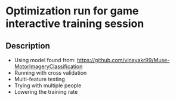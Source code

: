 
# Optimization run for game interactive training session

## Description
- Using model found from: https://github.com/vinayakr99/Muse-MotorImageryClassification
- Running with cross validation
- Multi-feature testing
- Trying with multiple people
- Lowering the training rate
